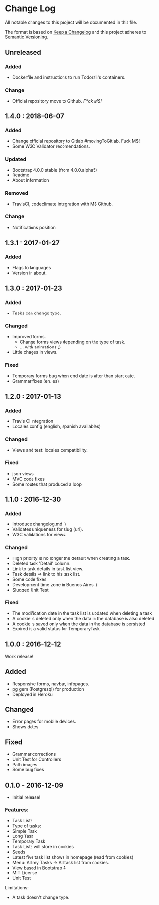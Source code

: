 # Change Log
All notable changes to this project will be documented in this file.

The format is based on [Keep a Changelog](http://keepachangelog.com/)
and this project adheres to [Semantic Versioning](http://semver.org/).

## Unreleased

### Added
- Dockerfile and instructions to run Todorail's containers.

### Change
- Official repository move to Github. _F*ck M$!_

## 1.4.0 : 2018-06-07

### Added
- Change official repository to Gitlab #movingToGitlab. Fuck M$!
- Some W3C Validator recomendations.

### Updated
- Bootstrap 4.0.0 stable (from 4.0.0.alpha5)
- Readme
- About information

### Removed
- TravisCI, codeclimate integration with M$ Github.

### Change
- Notifications position

## 1.3.1 : 2017-01-27

### Added
- Flags to languages
- Version in about.


## 1.3.0 : 2017-01-23

### Added
- Tasks can change type.

### Changed
- Improved forms.
  - Change forms views depending on the type of task.
  - ... with animations ;)
- Little chages in views.

### Fixed
- Temporary forms bug when end date is after than start date.
- Grammar fixes (en, es)

## 1.2.0 : 2017-01-13

### Added
- Travis CI integration
- Locales config (english, spanish availables)

### Changed
- Views and test: locales compatibility.

### Fixed
- json views
- MVC code fixes
- Some routes that produced a loop


## 1.1.0 : 2016-12-30

### Added
- Introduce changelog.md ;)
- Validates uniqueness for slug (url).
- W3C validations for views.

### Changed
- High priority is no longer the default when creating a task.
- Deleted task 'Detail' column.
- Link to task details in task list view.
- Task details => link to his task list.
- Some code fixes
- Development time zone in Buenos Aires :)
- Slugged Unit Test

### Fixed
- The modification date in the task list is updated when deleting a task
- A cookie is deleted only when the data in the database is also deleted
- A cookie is saved only when the data in the database is persisted
- Expired is a valid status for TemporaryTask


## 1.0.0 : 2016-12-12
Work release!

## Added
- Responsive forms, navbar, infopages.
- pg gem (Postgresql) for production
- Deployed in Heroku

## Changed
- Error pages for mobile devices.
- Shows dates

## Fixed
- Grammar corrections
- Unit Test for Controllers
- Path images
- Some bug fixes

## 0.1.0 - 2016-12-09

* Initial release!

### Features:
* Task Lists
* Type of tasks:
 * Simple Task
 * Long Task
 * Temporary Task
* Task Lists will store in cookies
* Seeds
* Latest five task list shows in homepage (read from cookies)
* Menu: All my Tasks -> All task list from cookies.
* View based in Bootstrap 4
* MIT License
* Unit Test

Limitations:
* A task doesn't change type.
